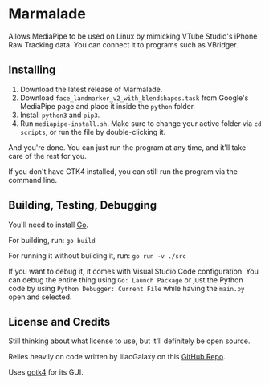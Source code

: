 # Marmalade

Allows MediaPipe to be used on Linux by mimicking VTube Studio's iPhone Raw Tracking data. You can connect it to programs such as VBridger.

## Installing

1. Download the latest release of Marmalade.
2. Download `face_landmarker_v2_with_blendshapes.task` from Google's MediaPipe page and place it inside the `python` folder.
3. Install `python3` and `pip3`.
4. Run `mediapipe-install.sh`. Make sure to change your active folder via `cd scripts`, or run the file by double-clicking it.

And you're done. You can just run the program at any time, and it'll take care of the rest for you.

If you don't have GTK4 installed, you can still run the program via the command line.

## Building, Testing, Debugging

You'll need to install [Go](https://go.dev/).

For building, run: `go build`

For running it without building it, run: `go run -v ./src`

If you want to debug it, it comes with Visual Studio Code configuration. You can debug the entire thing using `Go: Launch Package` or just the Python code by using `Python Debugger: Current File` while having the `main.py` open and selected.

## License and Credits

Still thinking about what license to use, but it'll definitely be open source.

Relies heavily on code written by lilacGalaxy on this [GitHub Repo](https://github.com/lilac-galaxy/lilacs-mediapipe-forward-vts-plugin).

Uses [gotk4](https://github.com/diamondburned/gotk4) for its GUI.